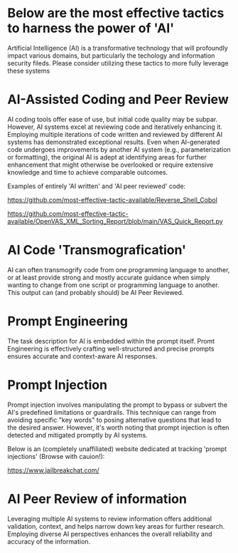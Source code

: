 # Below are the most effective tactics to harness the power of 'AI'
Artificial Intelligence (AI) is a transformative technology that will profoundly impact various domains, but particularly the techology and information security fileds. Please consider utilizing these tactics to more fully leverage these systems

# AI-Assisted Coding and Peer Review
AI coding tools offer ease of use, but initial code quality may be subpar. However, AI systems excel at reviewing code and iteratively enhancing it. Employing multiple iterations of code written and reviewed by different AI systems has demonstrated exceptional results. Even when AI-generated code undergoes improvements by another AI system (e.g., parameterization or formatting), the original AI is adept at identifying areas for further enhancement that might otherwise be overlooked or require extensive knowledge and time to achieve comparable outcomes.

Examples of entirely 'AI written' and 'AI peer reviewed' code:

https://github.com/most-effective-tactic-available/Reverse_Shell_Cobol

https://github.com/most-effective-tactic-available/OpenVAS_XML_Sorting_Report/blob/main/VAS_Quick_Report.py

# AI Code 'Transmografication' 
AI can often transmogrify code from one programming language to another, or at least provide strong and mostly accurate guidance when simply wanting to change from one script or programming language to another. This output can (and probably should) be AI Peer Reviewed. 

# Prompt Engineering
The task description for AI is embedded within the prompt itself. Promt Engineering is effectively crafting well-structured and precise prompts ensures accurate and context-aware AI responses.

# Prompt Injection
Prompt injection involves manipulating the prompt to bypass or subvert the AI's predefined limitations or guardrails. This technique can range from avoiding specific "key words" to posing alternative questions that lead to the desired answer. However, it's worth noting that prompt injection is often detected and mitigated promptly by AI systems.

Below is an (completely unaffiliated) website dedicated at tracking 'prompt injections' (Browse with cauion!):

https://www.jailbreakchat.com/

# AI Peer Review of information
Leveraging multiple AI systems to review information offers additional validation, context, and helps narrow down key areas for further research. Employing diverse AI perspectives enhances the overall reliability and accuracy of the information.
